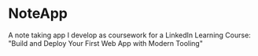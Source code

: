 # NoteApp
A note taking app I develop as coursework for a LinkedIn Learning Course: "Build and Deploy Your First Web App with Modern Tooling"
